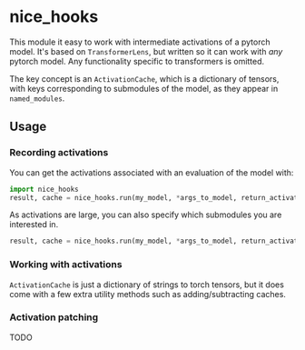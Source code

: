 # nice_hooks

This module it easy to work with intermediate activations of a pytorch model. It's based on `TransformerLens`, but written so it can work with *any* pytorch model. Any functionality specific to transformers is omitted.

The key concept is an `ActivationCache`, which is a dictionary of tensors, with keys corresponding to submodules of the model, as they appear in `named_modules`.

## Usage

### Recording activations

You can get the activations associated with an evaluation of the model with:

```python
import nice_hooks
result, cache = nice_hooks.run(my_model, *args_to_model, return_activations=True)
```

As activations are large, you can also specify which submodules you are interested in.

```python
result, cache = nice_hooks.run(my_model, *args_to_model, return_activations=["mod1.*", "mod2"])
```

### Working with activations

`ActivationCache` is just a dictionary of strings to torch tensors, but it does come with a few extra utility methods such as adding/subtracting caches.

### Activation patching

TODO